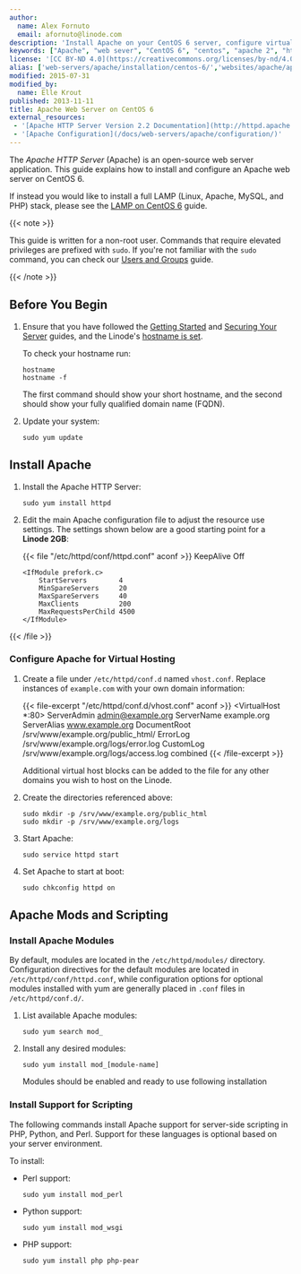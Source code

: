 ```yaml
---
author:
  name: Alex Fornuto
  email: afornuto@linode.com
description: 'Install Apache on your CentOS 6 server, configure virtual hosting, and set up mod and scripting support.'
keywords: ["Apache", "web sever", "CentOS 6", "centos", "apache 2", "httpd"]
license: '[CC BY-ND 4.0](https://creativecommons.org/licenses/by-nd/4.0)'
alias: ['web-servers/apache/installation/centos-6/','websites/apache/apache-2-web-server-on-centos-6/']
modified: 2015-07-31
modified_by:
  name: Elle Krout
published: 2013-11-11
title: Apache Web Server on CentOS 6
external_resources:
 - '[Apache HTTP Server Version 2.2 Documentation](http://httpd.apache.org/docs/2.2/)'
 - '[Apache Configuration](/docs/web-servers/apache/configuration/)'
---
```


The *Apache HTTP Server* (Apache) is an open-source web server application. This guide explains how to install and configure an Apache web server on CentOS 6.

If instead you would like to install a full LAMP (Linux, Apache, MySQL, and PHP) stack, please see the [LAMP on CentOS 6](/docs/websites/lamp/lamp-server-on-centos-6) guide.

{{< note >}}

This guide is written for a non-root user. Commands that require elevated privileges are prefixed with `sudo`. If you're not familiar with the `sudo` command, you can check our [Users and Groups](/docs/tools-reference/linux-users-and-groups) guide.

{{< /note >}}


## Before You Begin

1.  Ensure that you have followed the [Getting Started](/docs/getting-started) and [Securing Your Server](/docs/security/securing-your-server) guides, and the Linode's [hostname is set](/docs/getting-started#setting-the-hostname).

    To check your hostname run:

        hostname
        hostname -f

    The first command should show your short hostname, and the second should show your fully qualified domain name (FQDN).

2.  Update your system:

        sudo yum update

## Install Apache

1.  Install the Apache HTTP Server:

        sudo yum install httpd

2.  Edit the main Apache configuration file to adjust the resource use settings. The settings shown below are a good starting point for a **Linode 2GB**:

    {{< file "/etc/httpd/conf/httpd.conf" aconf >}}
KeepAlive Off


        <IfModule prefork.c>
            StartServers        4
            MinSpareServers     20
            MaxSpareServers     40
            MaxClients          200
            MaxRequestsPerChild 4500
        </IfModule>
{{< /file >}}


### Configure Apache for Virtual Hosting

1.  Create a file under `/etc/httpd/conf.d` named `vhost.conf`. Replace instances of `example.com` with your own domain information:

    {{< file-excerpt "/etc/httpd/conf.d/vhost.conf" aconf >}}
<VirtualHost *:80> 
             ServerAdmin admin@example.org
             ServerName example.org
             ServerAlias www.example.org
             DocumentRoot /srv/www/example.org/public_html/
             ErrorLog /srv/www/example.org/logs/error.log 
             CustomLog /srv/www/example.org/logs/access.log combined
        </VirtualHost>
{{< /file-excerpt >}}


    Additional virtual host blocks can be added to the file for any other domains you wish to host on the Linode.

2.  Create the directories referenced above:

        sudo mkdir -p /srv/www/example.org/public_html
        sudo mkdir -p /srv/www/example.org/logs

3.  Start Apache:

        sudo service httpd start

4.  Set Apache to start at boot:

        sudo chkconfig httpd on


## Apache Mods and Scripting

### Install Apache Modules

By default, modules are located in the `/etc/httpd/modules/` directory. Configuration directives for the default modules are located in `/etc/httpd/conf/httpd.conf`, while configuration options for optional modules installed with yum are generally placed in `.conf` files in `/etc/httpd/conf.d/`.

1.  List available Apache modules:

        sudo yum search mod_

2.  Install any desired modules:

        sudo yum install mod_[module-name]

    Modules should be enabled and ready to use following installation


### Install Support for Scripting

The following commands install Apache support for server-side scripting in PHP, Python, and Perl. Support for these languages is optional based on your server environment.

To install:

-   Perl support:

        sudo yum install mod_perl

-   Python support:

        sudo yum install mod_wsgi

-   PHP support:

        sudo yum install php php-pear
